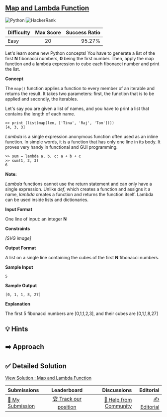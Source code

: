 ## [Map and Lambda Function](https://www.hackerrank.com/challenges/map-and-lambda-expression)

![Python](https://img.shields.io/badge/python-3670A0?style=for-the-badge&logo=python&logoColor=ffdd54) ![HackerRank](https://img.shields.io/badge/-Hackerrank-2EC866?style=for-the-badge&logo=HackerRank&logoColor=white)

| Difficulty | Max Score | Success Ratio |
| :--------- | :-------: | ------------: |
| Easy       |    20     |        95.27% |

Let's learn some new Python concepts! You have to generate a list of the first **N** fibonacci numbers, **0** being the first number. Then, apply the map function and a lambda expression to cube each fibonacci number and print the list.


**Concept**


The `map()` function applies a function to every member of an iterable and returns the result. It takes two parameters: first, the function that is to be applied and secondly, the iterables.   

Let's say you are given a list of names, and you have to print a list that contains the length of each name. 



```
>> print (list(map(len, ['Tina', 'Raj', 'Tom'])))  
[4, 3, 3]  

```

*Lambda* is a single expression anonymous function often used as an inline function. In simple words, it is a function that has only one line in its body. It proves very handy in functional and GUI programming. 



```
>> sum = lambda a, b, c: a + b + c
>> sum(1, 2, 3)
6

```

**Note:** 


*Lambda* functions cannot use the return statement and can only have a single expression. Unlike *def*, which creates a function and assigns it a name, *lambda* creates a function and returns the function itself. Lambda can be used inside lists and dictionaries. 

**Input Format**

One line of input: an integer **N**

**Constraints** 


 *[SVG image]*  

**Output Format**

A list on a single line containing the cubes of the first **N** fibonacci numbers.


**Sample Input**


```
5

```
**Sample Output**


```
[0, 1, 1, 8, 27]

```
**Explanation**

The first 5 fibonacci numbers are [0,1,1,2,3], and their cubes are [0,1,1,8,27]


## 💡 Hints 

## ➡️ Approach 

## ✅ Detailed Solution
[View Solution : Map and Lambda Function](./map_and_lambda_function.py)

| Submissions                                                                                    |                                             Leaderboard                                             |                                                                                    Discussions |                                                                                Editorial |
| :--------------------------------------------------------------------------------------------- | :-------------------------------------------------------------------------------------------------: | ---------------------------------------------------------------------------------------------: | ---------------------------------------------------------------------------------------: |
| [📝 My Submission](https://www.hackerrank.com/challenges/map-and-lambda-expression/submissions) | [🏆 Track our position](https://www.hackerrank.com/challenges/map-and-lambda-expression/leaderboard) | [🤔 Help from Community](https://www.hackerrank.com/challenges/map-and-lambda-expression/forum) | [✍️ Editorial](https://www.hackerrank.com/challenges/map-and-lambda-expression/editorial) |

